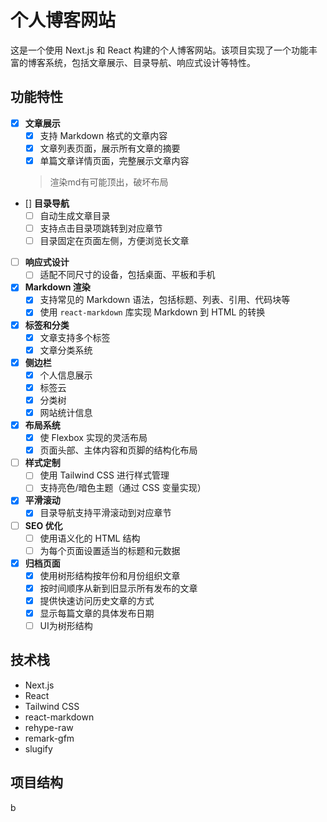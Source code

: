 # 个人博客网站

这是一个使用 Next.js 和 React 构建的个人博客网站。该项目实现了一个功能丰富的博客系统，包括文章展示、目录导航、响应式设计等特性。

## 功能特性

- [x] **文章展示**
   - [x] 支持 Markdown 格式的文章内容
   - [x] 文章列表页面，展示所有文章的摘要
   - [x] 单篇文章详情页面，完整展示文章内容
   
   >渲染md有可能顶出，破坏布局

- [] **目录导航**
   - [ ] 自动生成文章目录
   - [ ] 支持点击目录项跳转到对应章节
   - [ ] 目录固定在页面左侧，方便浏览长文章

- [ ] **响应式设计**
   - [ ] 适配不同尺寸的设备，包括桌面、平板和手机

- [x] **Markdown 渲染**
   - [x] 支持常见的 Markdown 语法，包括标题、列表、引用、代码块等
   - [x] 使用 `react-markdown` 库实现 Markdown 到 HTML 的转换

- [x] **标签和分类**
   - [x] 文章支持多个标签
   - [x] 文章分类系统

- [x] **侧边栏**
   - [x] 个人信息展示
   - [x] 标签云
   - [x] 分类树
   - [x] 网站统计信息

- [x] **布局系统**
   - [x] 使 Flexbox 实现的灵活布局
   - [x] 页面头部、主体内容和页脚的结构化布局

- [ ] **样式定制**
   - [ ] 使用 Tailwind CSS 进行样式管理
   - [ ] 支持亮色/暗色主题（通过 CSS 变量实现）

- [x] **平滑滚动**
   - [x] 目录导航支持平滑滚动到对应章节

- [ ] **SEO 优化**
   - [ ] 使用语义化的 HTML 结构
   - [ ] 为每个页面设置适当的标题和元数据

- [x] **归档页面**
   - [x] 使用树形结构按年份和月份组织文章
   - [x] 按时间顺序从新到旧显示所有发布的文章
   - [x] 提供快速访问历史文章的方式
   - [x] 显示每篇文章的具体发布日期
   - [ ] UI为树形结构

## 技术栈

- Next.js
- React
- Tailwind CSS
- react-markdown
- rehype-raw
- remark-gfm
- slugify

## 项目结构
b